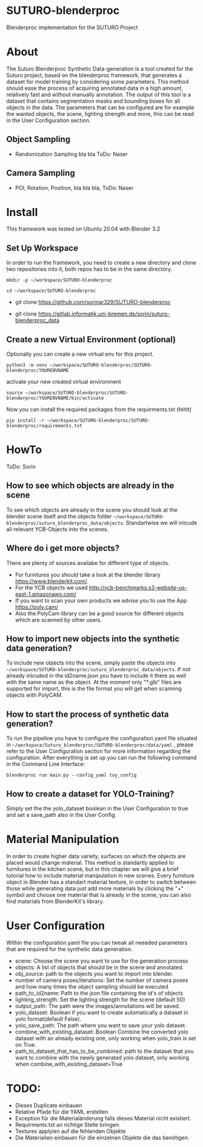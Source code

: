 # SUTURO-blenderproc
Blenderproc implementation for the SUTURO Project
# About
The Suturo Blenderproc Synthetic Data-generation is a tool created for the Suturo project, based on the blenderproc framework, that generates a dataset for model training by considering some parameters.
This method should ease the process of acquiring annotated data in a high amount, relatively fast and without manually annotation. The output of this tool is a dataset that contains segmentation masks and bounding boxes for all objects in the data. The parameters that can be configured are for example the wanted objects, the scene, lighting strength and more, this can be read in the User Configuration section.
## Object Sampling
- Randomization Sampling bla bla ToDo: Naser
## Camera Sampling
- POI, Rotation, Position, bla bla bla, ToDo: Naser
# Install
This framework was tested on Ubuntu 20.04 with Blender 3.2

## Set Up Workspace
In order to run the framework, you need to create a new directory and clone two repositories into it, both repos has to be in the same directory.

`mkdir -p ~/workspace/SUTURO-blenderproc`

`cd ~/workspace/SUTURO-blenderproc`

- git clone https://github.com/sorinar329/SUTURO-blenderproc

- git clone https://gitlab.informatik.uni-bremen.de/sorin/suturo-blenderproc_data

## Create a new Virtual Environment (optional)
Optionally you can create a new virtual env for this project. 

`python3 -m venv ~/workspace/SUTURO-blenderproc/SUTURO-blenderproc/YOURENVNAME`

activate your new created virtual environment

`source ~/workspace/SUTURO-blenderproc/SUTURO-blenderproc/YOURENVNAME/bin/activate`

Now you can install the required packages from the requirments.txt (fehlt)

`pip install -r ~/workspace/SUTURO-blenderproc/SUTURO-blenderproc/requirements.txt`
# HowTo
ToDo: Sorin
## How to see which objects are already in the scene
To see which objects are already in the scene you should look at the blender scene itself and the objects folder `~/workspace/SUTURO-blenderproc/suturo_blenderproc_data/objects`.
Standartwise we will inlcude all relevant YCB-Objects into the scenes.
## Where do i get more objects?
There are plenty of sources availabe for different type of objects.
- For furnitures you should take a look at the blender library https://www.blenderkit.com/.
- For the YCB objects we used http://ycb-benchmarks.s3-website-us-east-1.amazonaws.com/
- If you want to scan your own products we advise you to use the App https://poly.cam/
- Also the PolyCam library can be a good source for different objects which are scanned by other users.
## How to import new objects into the synthetic data generation?
To include new objects into the scene, simply paste the objects into `~/workspace/SUTURO-blenderproc/suturo_blenderproc_data/objects`.
If not already inlcuded in the id2name.json you have to include it there as well with the same name as the object.
At the moment only "*.glb" files are supported for import, this is the file format you will get when scanning objects with PolyCAM.

## How to start the process of synthetic data generation?
To run the pipeline you have to configure the configuration.yaml file situated in `~/workspace/Suturo_blenderproc/SUTURO-blenderproc/data/yaml` , please refer to the User Configuration section for more information regarding the configuration.
After everything is set up you can run the following command in the Command Line Interface:

`blenderproc run main.py --config_yaml toy_config`
## How to create a dataset for YOLO-Training?
Simply set the the yolo_dataset boolean in the User Configuration to true and set a save_path also in the User Config.
# Material Manipulation
In order to create higher data variety, surfaces on which the objects are placed would change material. This method is standartly applied to furnitures in the kitchen scene, but in this chapter we will give a brief tutorial how to include material manipulation in new scenes.
Every furniture object in Blender has a standart material texture, in order to switch between those while generating data just add more materials by clicking the "+" symbol and choose one material that is already in the scene, you can also find materials from BlenderKit's library.
# User Configuration
Within the configuration.yaml file you can tweak all neeeded parameters that are required for the synthetic data generation.

- scene: Choose the scene you want to use for the generation process
- objects: A list of objects that should be in the scene and annotated.
- obj_source: path to the objects you want to import into blender.
- number of camera poses/iterations: Set the number of camera poses and how many times the object sampling should be executed
- path_to_id2name: Path to the json file containing the id's of objects
- lighting_strength: Set the lighting strength for the scene (default 50)
- output_path: The path were the images/annotations will be saved.
- yolo_dataset: Boolean if you want to create automatically a dataset in yolo format(default False).
- yolo_save_path: The path where you want to save your yolo dataset.
- combine_with_existing_dataset: Boolean Combine the converted yolo dataset with an already existing one, only working when yolo_train is set on True.
- path_to_dataset_that_has_to_be_combined: path to the dataset that you want to combine with the newly generated yolo dataset, only working when combine_with_existing_dataset=True


# TODO:
- Dieses Duplicate einbauen
- Relative Pfade für die YAML erstellen
- Exception für die Materialänderung falls dieses Material nicht existiert.
- Requirments.txt an richtige Stelle bringen.
- Textures applyien auf die fehlenden Objekte
- Die Materialien einbauen für die einzelnen Objekte die das benötigen.

